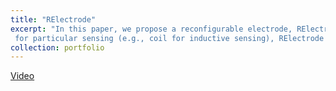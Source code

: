 ```yaml
---
title: "RElectrode"
excerpt: "In this paper, we propose a reconfigurable electrode, RElectrode, using a microfluidic technique that can change the geometry and material properties of the electrode to satisfy the needs for sensing a variety of different types of user input through touch/touchless gestures, pressure, temperature, and distinguish between different types of objects or liquids. Unlike the existing approaches, which depend on the specific-shaped electrode
 for particular sensing (e.g., coil for inductive sensing), RElectrode enables capacity, inductance, resistance/pressure, temperature, pH sensings all in a single package. We demonstrate the design and fabrication of the microfluidic structure of our RElectrode, evaluate its sensing performance through several studies, and provide some unique applications. RElectrode demonstrates technical feasibility and application values of integrating physical and biochemical properties of microfluidics into novel sensing interfaces. <br/><img src='/images/cover.jpg'>"
collection: portfolio
---
```


[Video](https://www.youtube.com/watch?v=HStad9okgII)

